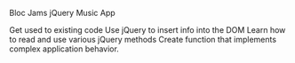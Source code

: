 Bloc Jams jQuery Music App

Get used to existing code
Use jQuery to insert info into the DOM
Learn how to read and use various jQuery methods
Create function that implements complex application behavior.